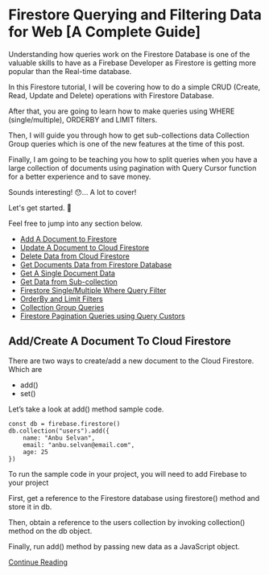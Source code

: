 # Firestore Querying and Filtering Data for Web [A Complete Guide]

Understanding how queries work on the Firestore Database is one of the valuable skills to have as a Firebase Developer as Firestore is getting more popular than the Real-time database. 

In this Firestore tutorial, I will be covering how to do a simple CRUD (Create, Read, Update and Delete) operations with Firestore Database.

After that, you are going to learn how to make queries using WHERE (single/multiple), ORDERBY and LIMIT filters.

Then, I will guide you through how to get sub-collections data Collection Group queries which is one of the new features at the time of this post.

Finally, I am going to be teaching you how to split queries when you have a large collection of documents using pagination with Query Cursor function for a better experience and to save money. 

Sounds interesting! 😯... A lot to cover!

Let's get started. 🚀

Feel free to jump into any section below.

- [Add A Document to Firestore](https://softauthor.com/firestore-querying-filtering-data-for-web/#add-document-to-cloud-firestore)
- [Update A Document to Cloud Firestore](https://softauthor.com/firestore-querying-filtering-data-for-web/#update-a-document-firestore)
- [Delete Data from Cloud Firestore](https://softauthor.com/firestore-querying-filtering-data-for-web/#delete-data-from-cloud-firestore)
- [Get Documents Data from Firestore Database](https://softauthor.com/firestore-querying-filtering-data-for-web/#get-documents-from-firestore-database)
- [Get A Single Document Data](https://softauthor.com/firestore-querying-filtering-data-for-web/#get-a-document-from-firestore)
- [Get Data from Sub-collection](https://softauthor.com/firestore-querying-filtering-data-for-web/#get-data-from-firestore-subcollection)
- [Firestore Single/Multiple Where Query Filter](https://softauthor.com/firestore-querying-filtering-data-for-web/#single-multiple-where-firestore-query)
- [OrderBy and Limit Filters](https://softauthor.com/firestore-querying-filtering-data-for-web/#order-limit-firestore-query)
- [Collection Group Queries](https://softauthor.com/firestore-querying-filtering-data-for-web/#collection-group-queries-firestore)
- [Firestore Pagination Queries using Query Custors](https://softauthor.com/firestore-querying-filtering-data-for-web/#pagination-with-query-cursors-firestore)


## Add/Create A Document To Cloud Firestore
There are two ways to create/add a new document to the Cloud Firestore. Which are

- add()
- set()

Let’s take a look at add() method sample code.

```
const db = firebase.firestore()
db.collection("users").add({
    name: "Anbu Selvan",
    email: "anbu.selvan@email.com",
    age: 25
})
```
To run the sample code in your project, you will need to add Firebase to your project

First, get a reference to the Firestore database using firestore() method and store it in db.

Then, obtain a reference to the users collection by invoking collection() method on the db object.

Finally,  run add() method by passing new data as a JavaScript object.

[Continue Reading](https://softauthor.com/firestore-querying-filtering-data-for-web/#add-document-to-cloud-firestore)
